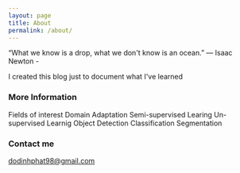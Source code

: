 ```yaml
---
layout: page
title: About
permalink: /about/
---
```


“What we know is a drop, what we don't know is an ocean.”
                                    ― Isaac Newton -

I created this blog just to document what I've learned

### More Information


Fields of interest
  Domain Adaptation
  Semi-supervised Learing
  Un-supervised Learnig
  Object Detection
  Classification
  Segmentation


### Contact me

[dodinhphat98@gmail.com](mailto:dodinhphat98@gmail.com)
